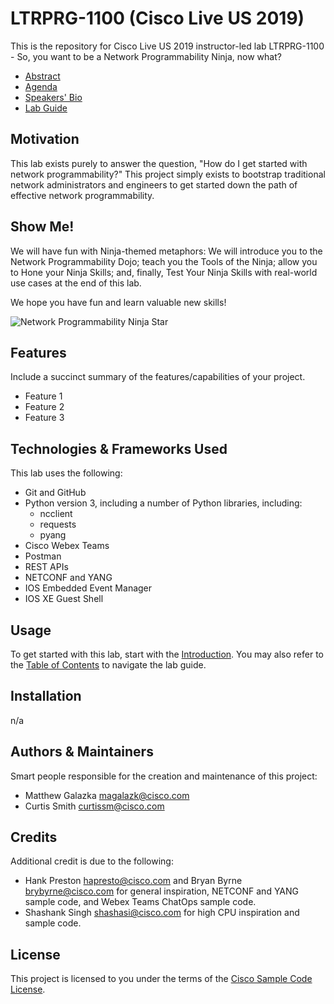 # LTRPRG-1100 (Cisco Live US 2019)

This is the repository for Cisco Live US 2019 instructor-led lab LTRPRG-1100 - So, you want to be a Network 
Programmability Ninja, now what?

* [Abstract](ABSTRACT.md)
* [Agenda](AGENDA.md)
* [Speakers' Bio](BIO.md)
* [Lab Guide](guide/LTRPRG-1100-00-Intro.md)

## Motivation

This lab exists purely to answer the question, "How do I get started with network programmability?"  This project 
simply exists to bootstrap traditional network administrators and engineers to get started down the path of effective
network programmability. 

## Show Me!

We will have fun with Ninja-themed metaphors: We will introduce you to the Network Programmability Dojo; teach you 
the Tools of the Ninja; allow you to Hone your Ninja Skills; and, finally, Test Your Ninja Skills with real-world use 
cases at the end of this lab.

We hope you have fun and learn valuable new skills!

![Network Programmability Ninja Star](assets/NetworkProgrammabilityNinjaStar.jpg)

## Features

Include a succinct summary of the features/capabilities of your project.

- Feature 1
- Feature 2
- Feature 3

## Technologies & Frameworks Used

This lab uses the following:

* Git and GitHub
* Python version 3, including a number of Python libraries, including:
    * ncclient
    * requests
    * pyang
* Cisco Webex Teams
* Postman
* REST APIs
* NETCONF and YANG
* IOS Embedded Event Manager
* IOS XE Guest Shell

## Usage

To get started with this lab, start with the [Introduction](LTRPRG-1100-00-Intro.md).  You may also refer to the 
[Table of Contents](LTRPRG-1100-00-Intro.md#table-of-contents) to navigate the lab guide.

## Installation

n/a

## Authors & Maintainers

Smart people responsible for the creation and maintenance of this project:

* Matthew Galazka <magalazk@cisco.com>
* Curtis Smith <curtissm@cisco.com>

## Credits

Additional credit is due to the following:

* Hank Preston <hapresto@cisco.com> and Bryan Byrne <brybyrne@cisco.com> for general inspiration, NETCONF and YANG
sample code, and Webex Teams ChatOps sample code.
* Shashank Singh <shashasi@cisco.com> for high CPU inspiration and sample code.

## License

This project is licensed to you under the terms of the [Cisco Sample Code License](./LICENSE).
